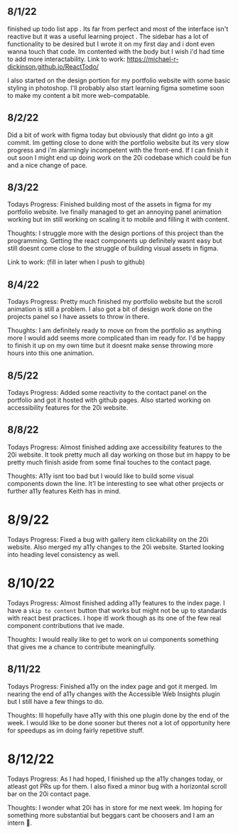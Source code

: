## 8/1/22

finished up todo list app .
Its far from perfect and most of the interface isn't reactive but it was a useful learning project .
The sidebar has a lot of functionality to be desired but I wrote it on my first day and i dont even wanna touch that code.
Im contented with the body but I wish i'd had time to add more interactability.
Link to work: <https://michael-r-dickinson.github.io/ReactTodo/>

I also started on the design portion for my portfolio website with some basic styling in photoshop.
I'll probably also start learning figma sometime soon to make my content a bit more web-compatable.

## 8/2/22

Did a bit of work with figma today but obviously that didnt go into a git commit.
Im getting close to done with the portfolio website but its very slow progress and i'm alarmingly incompetent with the front-end.
If I can finish it out soon I might end up doing work on the 20i codebase which could be fun and a nice change of pace.

## 8/3/22

Todays Progress: Finished building most of the assets in figma for my portfolio website. Ive finally managed to get an annoying panel animation working but im still working on scaling it to mobile and filling it with content.

Thoughts: I struggle more with the design portions of this project than the programming. Getting the react components up definitely wasnt easy but still doesnt come close to the struggle of building visual assets in figma.

Link to work: (fill in later when I push to github)

## 8/4/22

Todays Progress: Pretty much finished my portfolio website but the scroll animation is still a problem. I also got a bit of design work done on the projects panel so I have assets to throw in there.

Thoughts: I am definitely ready to move on from the portfolio as anything more I would add seems more complicated than im ready for. I'd be happy to finish it up on my own time but it doesnt make sense throwing more hours into this one animation.

## 8/5/22

Todays Progress: Added some reactivity to the contact panel on the portfolio and got it hosted with github pages.
Also started working on accessibility features for the 20i website.

## 8/8/22

Todays Progress: Almost finished adding axe accessibility features to the 20i website. It took pretty much all day working on those but im happy to be pretty much finish aside from some final touches to the contact page.

Thoughts: A11y isnt too bad but I would like to build some visual components down the line. It'l be interesting to see what other projects or further a11y features Keith has in mind.

# 8/9/22

Todays Progress: Fixed a bug with gallery item clickability on the 20i website. Also merged my a11y changes to the 20i website. Started looking into heading level consistency as well.

# 8/10/22

Todays Progress: Almost finished adding a11y features to the index page. I have a `skip to content` button that works but might not be up to standards with react best practices. I hope itl work though as its one of the few real component contributions that ive made.

Thoughts: I would really like to get to work on ui components something that gives me a chance to contribute meaningfully.

## 8/11/22

Todays Progress: Finished a11y on the index page and got it merged. Im nearing the end of a11y changes with the Accessible Web Insights plugin but I still have a few things to do.

Thoughts: Ill hopefully have a11y with this one plugin done by the end of the week. I would like to be done sooner but theres not a lot of opportunity here for speedups as im doing fairly repetitive stuff.

# 8/12/22

Todays Progress: As I had hoped, I finished up the a11y changes today, or atleast got PRs up for them. I also fixed a minor bug with a horizontal scroll bar on the 20i contact page.

Thoughts: I wonder what 20i has in store for me next week. Im hoping for something more substantial but beggars cant be choosers and I am an intern 🤷.
